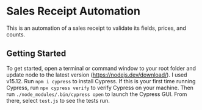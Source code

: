 # Sales Receipt Automation

This is an automation of a sales receipt to validate its fields, prices, and counts.

## Getting Started

To get started, open a terminal or command window to your root folder and update node to the latest version (https://nodejs.dev/download/). I used v15.12. Run `npm i cypress` to install Cypress. If this is your first time running Cypress, run `npx cypress verify` to verify Cypress on your machine. Then run `./node_modules/.bin/cypress open` to launch the Cypress GUI. From there, select `test.js` to see the tests run.
